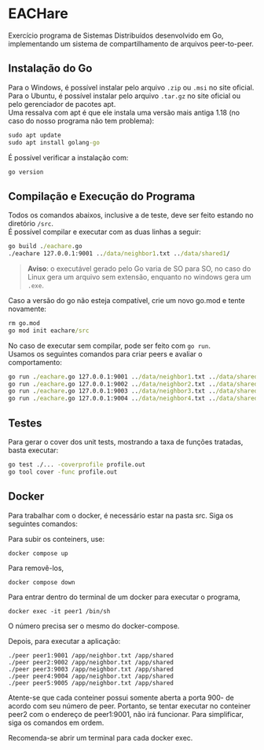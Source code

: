 # EACHare
Exercício programa de Sistemas Distribuídos desenvolvido em Go, implementando um sistema de compartilhamento de arquivos peer-to-peer.

## Instalação do Go
Para o Windows, é possível instalar pelo arquivo `.zip` ou `.msi` no site oficial.\
Para o Ubuntu, é possível instalar pelo arquivo `.tar.gz` no site oficial ou pelo gerenciador de pacotes apt.\
Uma ressalva com apt é que ele instala uma versão mais antiga 1.18 (no caso do nosso programa não tem problema):
```cmd
sudo apt update
sudo apt install golang-go
```
É possível verificar a instalação com:
```cmd
go version
```

## Compilação e Execução do Programa
Todos os comandos abaixos, inclusive a de teste, deve ser feito estando no diretório `/src`.\
É possível compilar e executar com as duas linhas a seguir:
```cmd
go build ./eachare.go
./eachare 127.0.0.1:9001 ../data/neighbor1.txt ../data/shared1/
```
>**Aviso**: o executável gerado pelo Go varia de SO para SO, no caso do Linux gera um arquivo sem extensão, enquanto no windows gera um `.exe`.

Caso a versão do go não esteja compatível, crie um novo go.mod e tente novamente:
```cmd
rm go.mod
go mod init eachare/src
```
No caso de executar sem compilar, pode ser feito com `go run`.\
Usamos os seguintes comandos para criar peers e avaliar o comportamento:
```cmd
go run ./eachare.go 127.0.0.1:9001 ../data/neighbor1.txt ../data/shared1/
go run ./eachare.go 127.0.0.1:9002 ../data/neighbor2.txt ../data/shared2/
go run ./eachare.go 127.0.0.1:9003 ../data/neighbor3.txt ../data/shared3/
go run ./eachare.go 127.0.0.1:9004 ../data/neighbor4.txt ../data/shared4/
```

## Testes
Para gerar o cover dos unit tests, mostrando a taxa de funções tratadas, basta executar:
```cmd
go test ./... -coverprofile profile.out
go tool cover -func profile.out
```

## Docker

Para trabalhar com o docker, é necessário estar na pasta src. Siga os seguintes comandos:

Para subir os conteiners, use:

```
docker compose up
```

Para removê-los,

```
docker compose down
```

Para entrar dentro do terminal de um docker para executar o programa,

```
docker exec -it peer1 /bin/sh
```

O número precisa ser o mesmo do docker-compose.

Depois, para executar a aplicação:

```
./peer peer1:9001 /app/neighbor.txt /app/shared
./peer peer2:9002 /app/neighbor.txt /app/shared
./peer peer3:9003 /app/neighbor.txt /app/shared
./peer peer4:9004 /app/neighbor.txt /app/shared
./peer peer5:9005 /app/neighbor.txt /app/shared
```

Atente-se que cada conteiner possui somente aberta a porta 900- de acordo com seu número de peer. Portanto, se tentar
executar no conteiner peer2 com o endereço de peer1:9001, não irá funcionar. Para simplificar, siga os comandos em ordem.

Recomenda-se abrir um terminal  para cada docker exec.